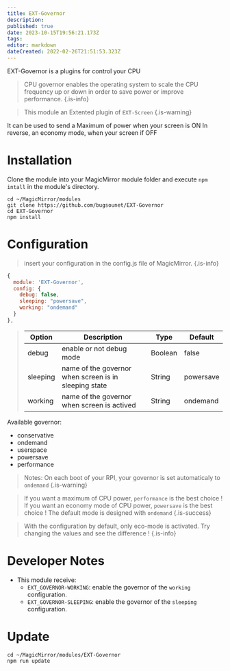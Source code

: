 ```yaml
---
title: EXT-Governor
description: 
published: true
date: 2023-10-15T19:56:21.173Z
tags: 
editor: markdown
dateCreated: 2022-02-26T21:51:53.323Z
---
```


EXT-Governor is a plugins for control your CPU

> CPU governor enables the operating system to scale the CPU frequency up or down in order to save power or improve performance.
{.is-info}


> This module an Extented plugin of `EXT-Screen`
{.is-warning}

It can be used to send a Maximum of power when your screen is ON
In reverse, an economy mode, when your screen if OFF

# Installation

Clone the module into your MagicMirror module folder and execute `npm intall` in the module's directory.
```
cd ~/MagicMirror/modules
git clone https://github.com/bugsounet/EXT-Governor
cd EXT-Governor
npm install
```

# Configuration
> insert your configuration in the config.js file of MagicMirror.
{.is-info}


```js
{
  module: 'EXT-Governor',
  config: {
    debug: false,
    sleeping: "powersave",
    working: "ondemand"
  }
},
```

> | Option  | Description | Type | Default |
> | ------- | --- | --- | --- |
> | debug | enable or not debug mode | Boolean | false |
> | sleeping | name of the governor when screen is in sleeping state | String | powersave |
> | working | name of the governor when screen is actived | String | ondemand |

Available governor:
 * conservative
 * ondemand
 * userspace
 * powersave
 * performance
 
> Notes: On each boot of your RPI, your governor is set automaticaly to `ondemand`
{.is-warning}

> If you want a maximum of CPU power, `performance` is the best choice !
> If you want an economy mode of CPU power, `powersave` is the best choice !
> The default mode is designed with `ondemand`
{.is-success}

> With the configuration by default, only eco-mode is activated.
> Try changing the values and see the difference !
{.is-info}



# Developer Notes

- This module receive:
  * `EXT_GOVERNOR-WORKING`: enable the governor of the `working` configuration. 
  * `EXT_GOVERNOR-SLEEPING`: enable the governor of the `sleeping` configuration.

# Update
```
cd ~/MagicMirror/modules/EXT-Governor
npm run update
```
